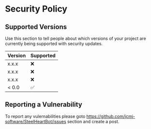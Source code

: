 # Security Policy

## Supported Versions

Use this section to tell people about which versions of your project are
currently being supported with security updates.

| Version | Supported          |
| ------- | ------------------ |
| x.x.x   | :x:                |
| x.x.x   | :x:                |
| x.x.x   | :x:                |
| < 0.0   | :white_check_mark: |

## Reporting a Vulnerability

To report any vulernabilities please goto https://github.com/jcmj-software/SteelHeartBot/issues section and create a post.
